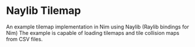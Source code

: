 # Naylib Tilemap
An example tilemap implementation in Nim using Naylib (Raylib bindings for Nim)
The example is capable of loading tilemaps and tile collision maps from CSV files.
